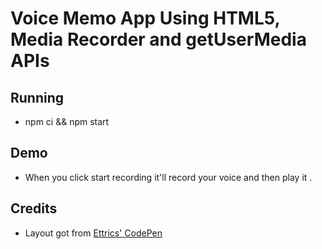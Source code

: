# Voice Memo App Using HTML5, Media Recorder and getUserMedia APIs

## Running

- npm ci && npm start

## Demo

- When you click start recording it'll record your voice and then play it .


## Credits

- Layout got from [Ettrics' CodePen](https://codepen.io/ettrics/pen/KpzzQZ)